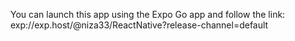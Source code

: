 You can launch this app using the Expo Go app and follow the link:
exp://exp.host/@niza33/ReactNative?release-channel=default
